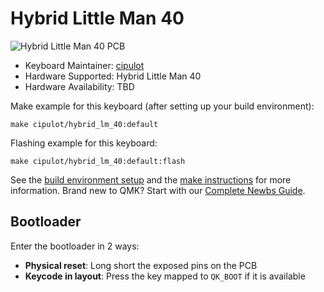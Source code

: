 # Hybrid Little Man 40

![Hybrid Little Man 40 PCB]()

* Keyboard Maintainer: [cipulot](https://github.com/cipulot)
* Hardware Supported: Hybrid Little Man 40
* Hardware Availability: TBD

Make example for this keyboard (after setting up your build environment):

    make cipulot/hybrid_lm_40:default

Flashing example for this keyboard:

    make cipulot/hybrid_lm_40:default:flash

See the [build environment setup](https://docs.qmk.fm/#/getting_started_build_tools) and the [make instructions](https://docs.qmk.fm/#/getting_started_make_guide) for more information. Brand new to QMK? Start with our [Complete Newbs Guide](https://docs.qmk.fm/#/newbs).

## Bootloader

Enter the bootloader in 2 ways:

* **Physical reset**: Long short the exposed pins on the PCB
* **Keycode in layout**: Press the key mapped to `QK_BOOT` if it is available
